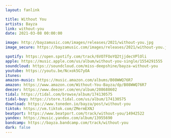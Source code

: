 ```yaml
---
layout: fanlink

title: Without You
artists: Bayza
link: without-you
date: 2021-03-08 00:00:00

image: http://bayzamusic.com/images/releases/2021/without-you.jpg
image_secure: https://bayzamusic.com/images/releases/2021/without-you.jpg

spotify: https://open.spotify.com/track/6VO7FOoYQ2tjjdecVPlOli
apple: https://music.apple.com/us/album/without-you-single/1554291555
soundcloud: https://soundcloud.com/miss-deepshine/bayza-without-you
youtube: https://youtu.be/Ncxok5G7yOA
itunes:
amazon-music: https://music.amazon.com/albums/B08WWQ76R7
amazon: https://www.amazon.com/Without-You-Bayza/dp/B08WWQ76R7
deezer: https://www.deezer.com/en/album/208688602
tidal: https://tidal.com/browse/album/174130575
tidal-buy: https://store.tidal.com/us/album/174130575
download: https://www.toneden.io/bayza/post/without-you
tiktok: https://vm.tiktok.com/ZMermEXNJ
beatport: https://www.beatport.com/track/without-you/14942522
yandex: https://music.yandex.com/album/13955690
bandcamp: https://bayza.bandcamp.com/track/without-you
dark: false
---
```

